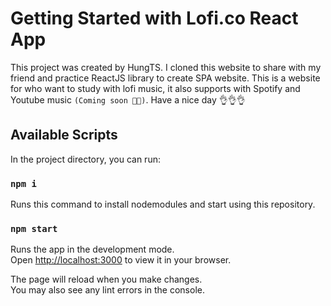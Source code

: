 # Getting Started with Lofi.co React App

This project was created by HungTS. I cloned this website to share with my friend and practice ReactJS library to create SPA website.
This is a website for who want to study with lofi music, it also supports with Spotify and Youtube music `(Coming soon 🔮🔮)`.
Have a nice day 👌👌👌

## Available Scripts

In the project directory, you can run:

### `npm i`

Runs this command to install nodemodules and start using this repository.

### `npm start`

Runs the app in the development mode.\
Open [http://localhost:3000](http://localhost:3000) to view it in your browser.

The page will reload when you make changes.\
You may also see any lint errors in the console.
